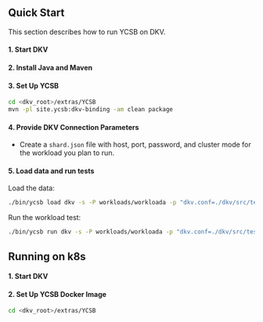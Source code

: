 ## Quick Start

This section describes how to run YCSB on DKV. 

#### 1. Start DKV

#### 2. Install Java and Maven

#### 3. Set Up YCSB

```bash
cd <dkv_root>/extras/YCSB
mvn -pl site.ycsb:dkv-binding -am clean package
```

#### 4. Provide DKV Connection Parameters
    
- Create a `shard.json` file with host, port, password, and cluster mode for the workload you plan to run. 


#### 5. Load data and run tests

Load the data:

```bash
./bin/ycsb load dkv -s -P workloads/workloada -p "dkv.conf=./dkv/src/test/resources/single_shard.json" 
```

Run the workload test:

```bash
./bin/ycsb run dkv -s -P workloads/workloada -p "dkv.conf=./dkv/src/test/resources/single_shard.json"
```


## Running on k8s

#### 1. Start DKV

#### 2. Set Up YCSB Docker Image


```bash
cd <dkv_root>/extras/YCSB


```